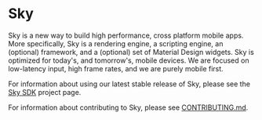 Sky
===

Sky is a new way to build high performance, cross platform mobile apps.
More specifically, Sky is a rendering engine, a scripting engine, an
(optional) framework, and a (optional) set of Material Design widgets.
Sky is optimized for today's, and tomorrow's, mobile devices. We are focused
on low-latency input, high frame rates, and we are purely mobile first.

For information about using our latest stable release of Sky, please
see the [Sky SDK](https://github.com/domokit/sky_sdk/) project page.

For information about contributing to Sky, please see
[CONTRIBUTING.md](CONTRIBUTING.md).

